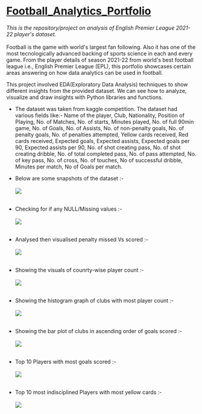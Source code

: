 # [Football_Analytics_Portfolio](https://github.com/Vibhor2256/Football-Analytics)

*This is the repository/project on analysis of English Premier League 2021-22 player's dataset.*<br><br>
Football is the game with world's largest fan following. Also it has one of the most tecnologically advanced backing of sports science in each and every game. 
From the player details of season 2021-22 from world's best football league i.e., English Premier League (EPL), this portfolio showcases certain areas answering on 
how data analytics can be used in football.<br>

This project involved EDA(Exploratory Data Analysis) techniques to show different insights from the provided dataset. We can see how to analyze, visualize and draw 
insights with Python libraries and functions.


* The dataset was taken from kaggle competition. The dataset had various fields like:- Name of the player, Club, Nationality, Position of Playing, No. of Matches, No. of
starts, Minutes played, No. of full 90min game, No. of Goals, No. of Assists, No. of non-penalty goals, No. of penalty goals, No. of penalties attempted, Yellow cards
received, Red cards received, Expected goals, Expected assists, Expected goals per 90, Expected assists per 90, No. of shot creating pass, No. of shot creating dribble,
No. of total completed pass, No. of pass attempted, No. of key pass, No. of cross, No. of touches, No of successful dribble, Minutes per match, No of Goals per match.

* Below are some snapshots of the dataset :-<br><br> ![](images/Screenshot_20230221_185205.png)<br><br>
* Checking for if any NULL/Missing values :-<br><br> ![](images/Screenshot_20230221_185621.png)<br><br>
* Analysed then visualised penalty missed Vs scored :-<br><br> ![](images/Screenshot_20230221_185840.png)<br><br>
* Showing the visuals of counrty-wise player count :-<br><br> ![](images/Screenshot_20230221_190242.png)<br><br>
* Showing the histogram graph of clubs with most player count :-<br><br> ![](images/Screenshot_20230221_190527.png)<br><br>
* Showing the bar plot of clubs in ascending order of goals scored :-<br><br> ![](images/Screenshot_20230221_190938.png)<br><br>
* Top 10 Players with most goals scored :-<br><br> ![](images/Screenshot_20230221_191233.png)<br><br>
* Top 10 most indisciplined Players with most yellow cards :-<br><br> ![](images/Screenshot_20230221_191453.png)


